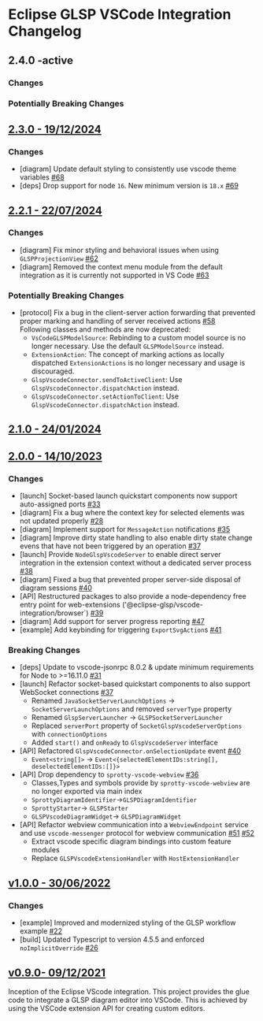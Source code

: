 # Eclipse GLSP VSCode Integration Changelog

## 2.4.0 -active

### Changes

### Potentially Breaking Changes

## [2.3.0 - 19/12/2024](https://github.com/eclipse-glsp/glsp-vscode-integration/releases/tag/v2.3.0)

### Changes

-   [diagram] Update default styling to consistently use vscode theme variables [#68](https://github.com/eclipse-glsp/glsp-vscode-integration/pull/68)
-   [deps] Drop support for node `16`. New minimum version is `18.x` [#69](https://github.com/eclipse-glsp/glsp-vscode-integration/pull/69)

## [2.2.1 - 22/07/2024](https://github.com/eclipse-glsp/glsp-vscode-integration/releases/tag/v2.2.1)

### Changes

-   [diagram] Fix minor styling and behavioral issues when using `GLSPProjectionView` [#62](https://github.com/eclipse-glsp/glsp-vscode-integration/pull/62)
-   [diagram] Removed the context menu module from the default integration as it is currently not supported in VS Code [#63](https://github.com/eclipse-glsp/glsp-vscode-integration/pull/63)

### Potentially Breaking Changes

-   [protocol] Fix a bug in the client-server action forwarding that prevented proper marking and handling of server received actions [#58](https://github.com/eclipse-glsp/glsp-vscode-integration/pull/58)</br> Following classes and methods are now deprecated:
    -   `VsCodeGLSPModelSource`: Rebinding to a custom model source is no longer necessary. Use the default `GLSPModelSource` instead.
    -   `ExtensionAction`: The concept of marking actions as locally dispatched `ExtensionActions` is no longer necessary and usage is discouraged.
    -   `GlspVscodeConnector.sendToActiveClient`: Use `GlspVscodeConnector.dispatchAction` instead.
    -   `GlspVscodeConnector.setActionToClient`: Use `GlspVscodeConnector.dispatchAction` instead.

## [2.1.0 - 24/01/2024](https://github.com/eclipse-glsp/glsp-vscode-integration/releases/tag/v2.1.0)

## [2.0.0 - 14/10/2023](https://github.com/eclipse-glsp/glsp-vscode-integration/releases/tag/v2.0.0)

### Changes

-   [launch] Socket-based launch quickstart components now support auto-assigned ports [#33](https://github.com/eclipse-glsp/glsp-vscode-integration/pull/33)
-   [diagram] Fix a bug where the context key for selected elements was not updated properly [#28](https://github.com/eclipse-glsp/glsp-vscode-integration/pull/28)
-   [diagram] Implement support for `MessageAction` notifications [#35](https://github.com/eclipse-glsp/glsp-vscode-integration/pull/35)
-   [diagram] Improve dirty state handling to also enable dirty state change evens that have not been triggered by an operation [#37](https://github.com/eclipse-glsp/glsp-vscode-integration/pull/37)
-   [launch] Provide `NodeGlspVscodeServer` to enable direct server integration in the extension context without a dedicated server process [#38](https://github.com/eclipse-glsp/glsp-vscode-integration/pull/37)
-   [diagram] Fixed a bug that prevented proper server-side disposal of diagram sessions [#40](https://github.com/eclipse-glsp/glsp-vscode-integration/pull/40)
-   [API] Restructured packages to also provide a node-dependency free entry point for web-extensions ('@eclipse-glsp/vscode-integration/browser`) [#39](https://github.com/eclipse-glsp/glsp-vscode-integration/pull/39)
-   [diagram] Add support for server progress reporting [#47](https://github.com/eclipse-glsp/glsp-vscode-integration/pull/47)
-   [example] Add keybinding for triggering `ExportSvgAction`s [#41](https://github.com/eclipse-glsp/glsp-vscode-integration/pull/41)

### Breaking Changes

-   [deps] Update to vscode-jsonrpc 8.0.2 & update minimum requirements for Node to >=16.11.0 [#31](https://github.com/eclipse-glsp/glsp-vscode-integration/pull/31)
-   [launch] Refactor socket-based quickstart components to also support WebSocket connections [#37](https://github.com/eclipse-glsp/glsp-vscode-integration/pull/37)
    -   Renamed `JavaSocketServerLaunchOptions` -> `SocketServerLaunchOptions` and removed `serverType` property
    -   Renamed `GlspServerLauncher` -> `GLSPSocketServerLauncher`
    -   Replaced `serverPort` property of `SocketGlspVscodeServerOptions` with `connectionOptions`
    -   Added `start()` and `onReady` to `GlspVscodeServer` interface
-   [API] Refactored `GlspVscodeConnector.onSelectionUpdate` event [#40](https://github.com/eclipse-glsp/glsp-vscode-integration/pull/40)
    -   `Event<string[]>` -> `Event<{selectedElementIDs:string[], deselectedElementIDs:[]}>`
-   [API] Drop dependency to `sprotty-vscode-webview` [#36](https://github.com/eclipse-glsp/glsp-vscode-integration/pull/36)
    -   Classes,Types and symbols provide by `sprotty-vscode-webview` are no longer exported via main index
    -   `SprottyDiagramIdentifier`->`GLSPDiagramIdentifier`
    -   `SprottyStarter`-> `GLSPStarter`
    -   `GLSPVscodeDiagramWidget`-> `GLSPDiagramWidget`
-   [API] Refactor webview communication into a `WebviewEndpoint` service and use `vscode-messenger` protocol for webview communication [#51](https://github.com/eclipse-glsp/glsp-vscode-integration/pull/51) [#52](https://github.com/eclipse-glsp/glsp-vscode-integration/pull/52)
    -   Extract vscode specific diagram bindings into custom feature modules
    -   Replace `GLSPVscodeExtensionHandler` with `HostExtensionHandler`

## [v1.0.0 - 30/06/2022](https://github.com/eclipse-glsp/glsp-vscode-integration/releases/tag/v1.0.0)

### Changes

-   [example] Improved and modernized styling of the GLSP workflow example [#22](https://github.com/eclipse-glsp/glsp-vscode-integration/pull/22)
-   [build] Updated Typescript to version 4.5.5 and enforced `noImplicitOverride` [#26](https://github.com/eclipse-glsp/glsp-vscode-integration/pull/26)

## [v0.9.0- 09/12/2021](https://github.com/eclipse-glsp/glsp-vscode-integration/releases/tag/v0.9.0)

Inception of the Eclipse VScode integration.
This project provides the glue code to integrate a GLSP diagram editor into VSCode.
This is achieved by using the VSCode extension API for creating custom editors.

